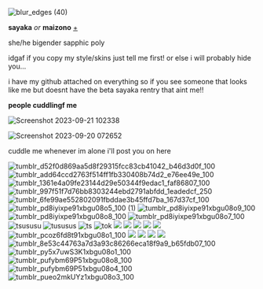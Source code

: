 ![blur_edges (40)](https://github.com/betasayaka/betasayaka/assets/143943991/53e09f77-7cf4-4aae-a131-67de7ac95c88)

**sayaka** _or_ **maizono** [+](https://rentry.co/__girlinred)

she/he bigender sapphic poly 

idgaf if you copy my style/skins just tell me first! or else i will probably hide you... 

i have my github attached on everything so if you see someone that looks like me but doesnt have the beta sayaka rentry that aint me!! 

**people cuddlingf me**

![Screenshot 2023-09-21 102338](https://github.com/betasayaka/betasayaka/assets/143943991/18734fcc-6267-47f5-9937-932e992b8d2f)

![Screenshot 2023-09-20 072652](https://github.com/betasayaka/betasayaka/assets/143943991/4d82d67d-1e4c-4dd7-a466-b9068a953dae)

cuddle me whenever im alone i'll post you on here

![tumblr_d52f0d869aa5d8f29315fcc83cb41042_b46d3d0f_100](https://github.com/betasayaka/betasayaka/assets/143943991/f130dd9d-0091-44e7-a86b-13ecaa665ca2)
![tumblr_add64ccd2763f514ff1fb330408b74d2_e76ee49e_100](https://github.com/betasayaka/betasayaka/assets/143943991/b1b6867d-e46d-443f-a297-da9cb7ad5af6)
![tumblr_1361e4a09fe23144d29e50344f9edac1_faf86807_100](https://github.com/betasayaka/betasayaka/assets/143943991/e768e339-ad3f-4893-824d-cbcb7a117f72)
![tumblr_997f51f7d76bb8303244ebd2791abfdd_1eadedcf_250](https://github.com/betasayaka/betasayaka/assets/143943991/9fce3f90-9c86-42bc-a103-6380b9395427)
![tumblr_6fe99ae552802091fbddae3b45ffd7ba_167d37cf_100](https://github.com/betasayaka/betasayaka/assets/143943991/ca1575aa-73a4-4cdb-81ad-fe7896a1355e)
![tumblr_pd8iyixpe91xbgu08o5_100 (1)](https://github.com/betasayaka/betasayaka/assets/143943991/5ee48fc7-03cc-4fdd-afeb-f9b2d3091c76)
![tumblr_pd8iyixpe91xbgu08o9_100](https://github.com/betasayaka/betasayaka/assets/143943991/8e09182d-ba4e-4949-9520-3d51f10bf8bb)
![tumblr_pd8iyixpe91xbgu08o8_100](https://github.com/betasayaka/betasayaka/assets/143943991/2c8cdd10-0a5c-4934-a20e-d7baf758c9f2)
![tumblr_pd8iyixpe91xbgu08o7_100](https://github.com/betasayaka/betasayaka/assets/143943991/7e7a058b-ddd5-4d3c-afb0-f915f4ec6f2c)
![tsususu](https://64.media.tumblr.com/9549ebab543164125641366c6fa2d6f4/tumblr_pd8je5UGOH1xbgu08o1_100.png)
![tususus](https://64.media.tumblr.com/d4d17888469de0c917dda493c68ca0dd/tumblr_pd8je5UGOH1xbgu08o4_100.png)
![ts](https://64.media.tumblr.com/5267e6fa468db04434418fadcd37c9e4/tumblr_pd8je5UGOH1xbgu08o2_100.png)
![tok](https://64.media.tumblr.com/3c2bca91072456dbec01f73142482d27/tumblr_pcpsyw959c1xbgu08o2_100.png)
![](https://64.media.tumblr.com/75416a7a176f68c749dc95135737de29/tumblr_pcpsyw959c1xbgu08o5_100.png)
![](https://64.media.tumblr.com/3b7d0293ac738e9f040147982bc859da/tumblr_pcpsyw959c1xbgu08o6_100.png)
![](https://64.media.tumblr.com/b1968e7c51004b187bbafd32abbf79b8/tumblr_pcprto2sBk1xbgu08o4_250.gifv)
![](https://64.media.tumblr.com/5765eb1f9fdb4804bd9567c18ed6a70c/tumblr_pcp1o9b5MA1xbgu08o1_100.png)
![](https://64.media.tumblr.com/2d770b235e591101d3712d32f96c0aef/tumblr)
![tumblr_pcoz6fd8t91xbgu08o1_100](https://github.com/betasayaka/betasayaka/assets/143943991/4b678f7b-a86d-4dbb-9a54-fd90d6374d85)
![](https://64.media.tumblr.com/2a7e9d831e0a255273314f1e307b7dec/tumblr_pcp0yuFbCM1xbgu08o5_100.png)
![](https://64.media.tumblr.com/da8e908ba0ae36e8a270f9a0e03bbd88/tumblr_pcoz6fd8t91xbgu08o4_100.png)
![](https://64.media.tumblr.com/35f65dadbb0b30673f1818973b8e94ca/tumblr_pcoz6fd8t91xbgu08o8_100.gifv)
![](https://64.media.tumblr.com/49a70790ac57ab5d6d93b04981e02634/tumblr_pcoxdrBR3G1xbgu08o3_100.png)
![tumblr_8e53c44763a7d3a93c86266eca18f9a9_b65fdb07_100](https://github.com/betasayaka/betasayaka/assets/143943991/47ce4f74-4769-4c63-b618-20220d246c86)
![tumblr_py5x7uwS3K1xbgu08o1_100](https://github.com/betasayaka/betasayaka/assets/143943991/fcbeb749-e56c-4d9d-87eb-07d9e0a50e91)
![tumblr_pufybm69P51xbgu08o8_100](https://github.com/betasayaka/betasayaka/assets/143943991/c320cdd5-7cfd-4775-8a56-988a7297a464)
![tumblr_pufybm69P51xbgu08o4_100](https://github.com/betasayaka/betasayaka/assets/143943991/ea333bfb-673a-4ac5-9d17-afea0bc576d9)
![tumblr_pueo2mkUYz1xbgu08o3_100](https://github.com/betasayaka/betasayaka/assets/143943991/4f377a0c-8cf3-4052-8ee0-f5a4a879d999)
